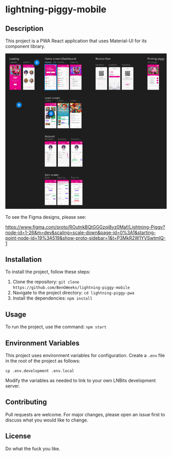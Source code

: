 # lightning-piggy-mobile

## Description

This project is a PWA React application that uses Material-UI for its component library.

[![alt text](image.png)](https://www.figma.com/proto/ROutnkBQtGGGzqi8yz0Maf/Lightning-Piggy?node-id=1-26&m=dev&scaling=scale-down&page-id=0%3A1&starting-point-node-id=19%3A519&show-proto-sidebar=1&t=P3MkR2W1YVSwtmIQ-1)

To see the Figma designs, please see:

https://www.figma.com/proto/ROutnkBQtGGGzqi8yz0Maf/Lightning-Piggy?node-id=1-26&m=dev&scaling=scale-down&page-id=0%3A1&starting-point-node-id=19%3A519&show-proto-sidebar=1&t=P3MkR2W1YVSwtmIQ-1

## Installation

To install the project, follow these steps:

1. Clone the repository: `git clone https://github.com/BenGWeeks/lightning-piggy-mobile`
2. Navigate to the project directory: `cd lightning-piggy-pwa`
3. Install the dependencies: `npm install`

## Usage

To run the project, use the command: `npm start`

## Environment Variables

This project uses environment variables for configuration. Create a `.env` file in the root of the project as follows:

```
cp .env.development .env.local
```

Modify the variables as needed to link to your own LNBits development server.

## Contributing

Pull requests are welcome. For major changes, please open an issue first to discuss what you would like to change.

## License

Do what the fuck you like.
